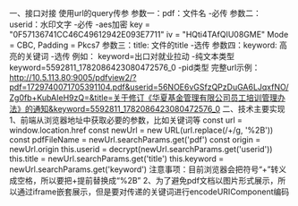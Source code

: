 一、接口对接
使用url的query传参
参数一：pdf：文件名 -必传
参数二：userid：水印文字 -必传 -aes加密
key = "0F57136741CC46C49612942E093E7711"
iv = "HQti4TAfQIU08GME"
Mode = CBC,
Padding = Pkcs7
参数三：title: 文件的title -选传
参数四：keyword: 高亮的关键词 -选传
  例如：
  keyword=出口对就业拉动 -纯文本类型
  keyword=5592811_1782086423080472576_0 -pid类型
完整url示例：
http://10.5.113.80:9005/pdfview2/?pdf=1729740071705391104.pdf&userid=56NOE6vGSfzQPzDuGA6LJqxfNO/Zg0fb+KubAIeH9zQ=&title=关于修订《华夏基金管理有限公司员工培训管理办法》的通知&keyword=5592811_1782086423080472576_0
二、技术主要实现
1、前端从浏览器地址中获取必要的参数，比如关键词等
      const url = window.location.href
      const newUrl = new URL(url.replace(/\+/g, '%2B'))
      const pdfFileName = newUrl.searchParams.get('pdf')
      const origin = newUrl.origin
      this.userid = decrypt(newUrl.searchParams.get('userid'))
      this.title = newUrl.searchParams.get('title')
      this.keyword = newUrl.searchParams.get('keyword')
注意事项：目前浏览器会把符号“+”转义成空格，所以要把+提前替换成“%2B”
2、为了避免pdf文档以图片形式展示，所以通过iframe嵌套展示，但是要对传递的关键词进行encodeURIComponent编码
<iframe :src="src" frameborder="0" width="100%" height="100%" id="pdf-view"></iframe>

this.src = web/viewer.html?keyword=' + encodeURIComponent(this.keyword) + '&file=' + res.url
3、从pid获取关键词，如果文字太长，截取前500个字符
getKeywordFromPid(origin,query).then(response => {
              this.loading = false
                let resResult = JSON.parse(response)
                let queryText = ""
                if(resResult.length) {
                  queryText = resResult[0].content
                  if(queryText.length > 500) {
                    queryText = queryText.slice(0,500)
                  }
                }
                this.src = '/pdfview2/pdfjs-3.10.111-dist/web/viewer.html?keyword=' + encodeURIComponent(queryText) + '&file=' + res.url
                document.title = this.title

4、获取关键词，传递到高亮搜索输入框，支持多个关键词及匹配不上的时候适当缩短关键词
    initializeKeywordHighlight();
  
    function initializeKeywordHighlight() {
      var url = decodeURIComponent(window.location.search).replace(/\+/g, '%2B');
      var params = new URLSearchParams(url, false);
      var page = params.get('page') || '1';
      var keyword = params.get('keyword');
  
      if (keyword) {
        document.getElementById("findInput").value = keyword;
        highlightKeywords(keyword);
      }
    }
  
    function highlightKeywords(keyword) {
      const keywords = keyword.split("|||");
      let matchedKeywords = [];
  
      const processKeywords = (index) => {
        if (index >= keywords.length) {
          applyHighlights(matchedKeywords);
          return;
        }
  
        trySingleKeyword(keywords[index], (matchedKeyword) => {
          if (matchedKeyword) {
            matchedKeywords.push(matchedKeyword);
          }
          processKeywords(index + 1);
        });
      };
  
      processKeywords(0);
    }
  
    function trySingleKeyword(keyword, callback) {
      document.getElementById("findInput").value = keyword;
      findHighlightAllClick();
      findHighlightAllClick();
  
      setTimeout(() => {
        const matchStatus = document.getElementById("findInput").getAttribute("data-status");
        const findResultsCount = document.getElementById("findResultsCount").innerText;
        // 找到的匹配项个数
        const matchCount = getSecondNumber(findResultsCount);
  
        if (matchStatus === "notFound" || matchCount === 0) {
          // 如果没有匹配，尝试逐步缩短关键词
          if (keyword.length > 1) {
            trySingleKeyword(keyword.slice(0, Math.ceil(keyword.length / 2)), callback);
          } else {
            callback(null);
          }
        } else {
          callback(keyword);
        }
      }, 1000);
    }
  
    function applyHighlights(keywords) {
      document.getElementById("findInput").value = keywords.join("|||");
      findHighlightAllClick();
    }
  
  
    function findHighlightAllClick() {
      document.getElementById("findHighlightAll").click();
    }
  
    function getSecondNumber(str) {
      const matches = str.match(/\d+/g);
      return matches && matches.length >= 2 ? parseInt(matches[1]) : 0;
    }
    // //跳转至指定页码
    // document.getElementById('pageNumber').value = page*1;
    // //nextpage,需要激活下一页按钮，否则第一次可以跳转到指定页，但是第二次访问时，还是跳到上一次的页码
    // this.pdfViewer.currentPageNumber = page*1;      
    // document.getElementById("nextpage").click();


5、通过正则匹配关键词
分割所有的关键词，之间添加空格；
转义在正则表达式中有特殊含义的元字符，给左右两边添加0到多个空格匹配任何 Unicode 标点符号字符，给左右两边添加0到多个空格
匹配一个或多个空白字符,包括空格、制表符、换行符等
convertToRegExpString(query, hasDiacritics) {
    const {
      matchDiacritics
    } = this.#state;
    let isUnicode = false;
    //多个关键词开始
    if(query.includes("|||")) {
      let processedQueries = [];
      let queries = query.split("|||")
      queries.forEach(query => {
        query = query.split("").join(" ");
        query = query.replaceAll(SPECIAL_CHARS_REG_EXP, (match, p1, p2, p3, p4, p5) => {
          if (p1) {
            return `[ ]*\\${p1}[ ]*`;
          }
          if (p2) {
            return `[ ]*${p2}[ ]*`;
          }
          if (p3) {
            return "[ ]*";
          }
          if (matchDiacritics) {
            return p4 || p5;
          }
          if (p4) {
            return DIACRITICS_EXCEPTION.has(p4.charCodeAt(0)) ? p4 : "";
          }
          if (hasDiacritics) {
            isUnicode = true;
            return `${p5}\\p{M}*`;
          }
          return p5;
        });

        const trailingSpaces = "[ ]*";
        if (query.endsWith(trailingSpaces)) {
          query = query.slice(0, query.length - trailingSpaces.length);
        }

        if (matchDiacritics && hasDiacritics) {
          DIACRITICS_EXCEPTION_STR ||= String.fromCharCode(...DIACRITICS_EXCEPTION);
          isUnicode = true;
          query = `${query}(?=[${DIACRITICS_EXCEPTION_STR}]|[^\\p{M}]|$)`;
        }

        processedQueries.push(query);
      });

      let combinedQuery = processedQueries.join("|"); // 匹配任意一个关键词
      // let combinedQuery = processedQueries.map(q => `(?=.*${q})`).join(""); // 匹配所有关键词
      return [isUnicode, combinedQuery];
    }
    //多个关键词结束
    
    // 新增把每一个字符中间都加上空格[ ]*
    query= query.split("").join(" ")
    // 结束
    query = query.replaceAll(SPECIAL_CHARS_REG_EXP, (match, p1, p2, p3, p4, p5) => {
      if (p1) {
        return `[ ]*\\${p1}[ ]*`;
      }
      if (p2) {
        return `[ ]*${p2}[ ]*`;
      }
      // if (p3) {
      //   return "[ ]+";
      // }
      if (p3) {
        return "[ ]*";
      }
      if (matchDiacritics) {
        return p4 || p5;
      }
      if (p4) {
        return DIACRITICS_EXCEPTION.has(p4.charCodeAt(0)) ? p4 : "";
      }
      if (hasDiacritics) {
        isUnicode = true;
        return `${p5}\\p{M}*`;
      }
      return p5;
    });
    const trailingSpaces = "[ ]*";
    if (query.endsWith(trailingSpaces)) {
      query = query.slice(0, query.length - trailingSpaces.length);
    }
    if (matchDiacritics) {
      if (hasDiacritics) {
        DIACRITICS_EXCEPTION_STR ||= String.fromCharCode(...DIACRITICS_EXCEPTION);
        isUnicode = true;
        query = `${query}(?=[${DIACRITICS_EXCEPTION_STR}]|[^\\p{M}]|$)`;
      }
    }
    
    return [isUnicode, query];
  }
6、根据正则匹配查找，返回关键词位置信息
calculateRegExpMatch(query, entireWord, pageIndex, pageContent) {
    const matches = this._pageMatches[pageIndex] = [];
    const matchesLength = this._pageMatchesLength[pageIndex] = [];
    if (!query) {
      return;
    }
    const diffs = this._pageDiffs[pageIndex];
    let match;
    while ((match = query.exec(pageContent)) !== null) {
      if (entireWord && !this.#isEntireWord(pageContent, match.index, match[0].length)) {
        continue;
      }

      const [matchPos, matchLen] = getOriginalIndex(diffs, match.index, match[0].length);
      if (matchLen) {
        matches.push(matchPos);
        matchesLength.push(matchLen);
      }
    }
  }

